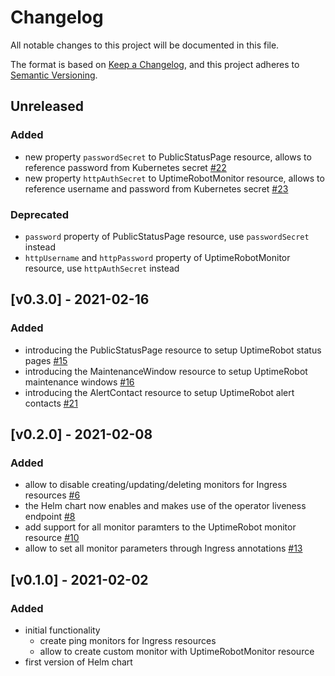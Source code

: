 # Changelog

All notable changes to this project will be documented in this file.

The format is based on [Keep a Changelog](https://keepachangelog.com/en/1.0.0/),
and this project adheres to [Semantic Versioning](https://semver.org/spec/v2.0.0.html).

## Unreleased

### Added

- new property `passwordSecret` to PublicStatusPage resource, allows to reference password from Kubernetes secret [#22](https://github.com/brennerm/uptimerobot-operator/pull/22)
- new property `httpAuthSecret` to UptimeRobotMonitor resource, allows to reference username and password from Kubernetes secret [#23](https://github.com/brennerm/uptimerobot-operator/pull/23)

### Deprecated

- `password` property of PublicStatusPage resource, use `passwordSecret` instead
- `httpUsername` and `httpPassword` property of UptimeRobotMonitor resource, use `httpAuthSecret` instead

## [v0.3.0] - 2021-02-16

### Added

- introducing the PublicStatusPage resource to setup UptimeRobot status pages [#15](https://github.com/brennerm/uptimerobot-operator/pull/15)
- introducing the MaintenanceWindow resource to setup UptimeRobot maintenance windows [#16](https://github.com/brennerm/uptimerobot-operator/pull/16)
- introducing the AlertContact resource to setup UptimeRobot alert contacts [#21](https://github.com/brennerm/uptimerobot-operator/pull/21)

## [v0.2.0] - 2021-02-08

### Added

- allow to disable creating/updating/deleting monitors for Ingress resources [#6](https://github.com/brennerm/uptimerobot-operator/pull/6)
- the Helm chart now enables and makes use of the operator liveness endpoint [#8](https://github.com/brennerm/uptimerobot-operator/pull/8)
- add support for all monitor paramters to the UptimeRobot monitor resource [#10](https://github.com/brennerm/uptimerobot-operator/pull/10)
- allow to set all monitor parameters through Ingress annotations [#13](https://github.com/brennerm/uptimerobot-operator/pull/13)

## [v0.1.0] - 2021-02-02

### Added

- initial functionality
  - create ping monitors for Ingress resources
  - allow to create custom monitor with UptimeRobotMonitor resource
- first version of Helm chart
